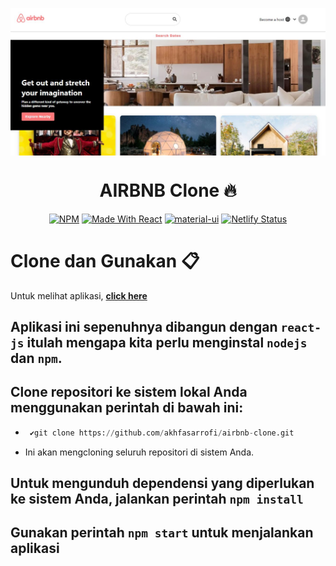 <p align="center"> 
    <img src="images/banner.JPG" align="center"></img>
</p>

<h1 align="center"> AIRBNB Clone 🔥 </h1> 

<p align="center">
  <a href="https://www.npmjs.com/package/npm/v/6.13.4"><img alt="NPM" src="https://img.shields.io/badge/npm-6.13.7-blueviolet?style=flat-square" /></a>
  <a href="https://reactjs.org/"><img alt="Made With React" src="https://img.shields.io/badge/made%20with-react-61DAFB?style=flat-square" /></a>
  <a href="https://material-ui.com/"><img alt="material-ui" src="https://img.shields.io/badge/material--ui-v4.11.0%20-blue" /></a>
  <a href="https://app.netlify.com/sites/akhfas-airbnb-clone/deploys"><img alt="Netlify Status" src="https://api.netlify.com/api/v1/badges/abf59f82-3251-4040-b24c-949b86691642/deploy-status?style=flat-square" /></a>
</p>

# Clone dan Gunakan 📋

Untuk melihat aplikasi, **[click here](https://akhfas-airbnb-clone.netlify.app/)**

## Aplikasi ini sepenuhnya dibangun dengan `react-js` itulah mengapa kita perlu menginstal `nodejs` dan `npm`.

## Clone repositori ke sistem lokal Anda menggunakan perintah di bawah ini:
  - ```python
     ✔️git clone https://github.com/akhfasarrofi/airbnb-clone.git
    ```
  - Ini akan mengcloning seluruh repositori di sistem Anda.
## Untuk mengunduh dependensi yang diperlukan ke sistem Anda,  jalankan perintah `npm install`
  
## Gunakan perintah `npm start` untuk menjalankan aplikasi
